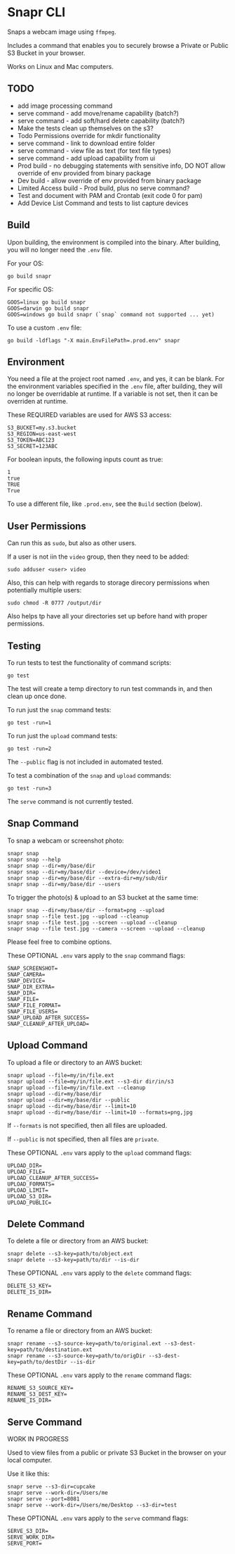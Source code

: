
# Snapr CLI

Snaps a webcam image using `ffmpeg`.

Includes a command that enables you to securely browse a Private or Public S3 Bucket in your browser. 

Works on Linux and Mac computers.

## TODO

- add image processing command
- serve command - add move/rename capability (batch?)
- serve command - add soft/hard delete capability (batch?)
- Make the tests clean up themselves on the s3?
- Todo Permissions override for mkdir functionality
- serve command - link to download entire folder
- serve command - view file as text (for text file types)
- serve command - add upload capability from ui
- Prod build - no debugging statements with sensitive info, DO NOT allow override of env provided from binary package
- Dev build - allow override of env provided from binary package
- Limited Access build - Prod build, plus no serve command?
- Test and document with PAM and Crontab (exit code 0 for pam)
- Add Device List Command and tests to list capture devices

## Build

Upon building, the environment is compiled into the binary.
After building, you will no longer need the `.env` file.

For your OS:
```
go build snapr
```

For specific OS:
```
GOOS=linux go build snapr
GOOS=darwin go build snapr
GOOS=windows go build snapr (`snap` command not supported ... yet)
```

To use a custom `.env` file:
```
go build -ldflags "-X main.EnvFilePath=.prod.env" snapr
```

## Environment

You need a file at the project root named `.env`, and yes, it can be blank.
For the environment variables specified in the `.env` file, after building, they will no longer be overridable at runtime. 
If a variable is not set, then it can be overriden at runtime.

These REQUIRED variables are used for AWS S3 access:
```
S3_BUCKET=my.s3.bucket
S3_REGION=us-east-west
S3_TOKEN=ABC123
S3_SECRET=123ABC
```

For boolean inputs, the following inputs count as true:
```
1
true
TRUE
True
``` 

To use a different file, like `.prod.env`, see the `Build` section (below).

## User Permissions

Can run this as `sudo`, but also as other users.

If a user is not iin the `video` group, then they need to be added:
```
sudo adduser <user> video
```

Also, this can help with regards to storage direcory permissions when potentially multiple users:
```
sudo chmod -R 0777 /output/dir
```

Also helps tp have all your directories set up before hand with proper permissions.

## Testing

To run tests to test the functionality of command scripts:
```
go test
```

The test will create a temp directory to run test commands in, and then clean up once done.

To run just the `snap` command tests:
```
go test -run=1
```

To run just the `upload` command tests:
```
go test -run=2
```
The `--public` flag is not included in automated tested.

To test a combination of the `snap` and `upload` commands:
```
go test -run=3
```

The `serve` command is not currently tested.

## Snap Command

To snap a webcam or screenshot photo:
```
snapr snap
snapr snap --help
snapr snap --dir=my/base/dir
snapr snap --dir=my/base/dir --device=/dev/video1
snapr snap --dir=my/base/dir --extra-dir=my/sub/dir
snapr snap --dir=my/base/dir --users
```

To trigger the photo(s) & upload to an S3 bucket at the same time:
```
snapr snap --dir=my/base/dir --format=png --upload 
snapr snap --file test.jpg --upload --cleanup
snapr snap --file test.jpg --screen --upload --cleanup
snapr snap --file test.jpg --camera --screen --upload --cleanup
```

Please feel free to combine options.

These OPTIONAL `.env` vars apply to the `snap` command flags:
```
SNAP_SCREENSHOT=
SNAP_CAMERA=
SNAP_DEVICE=
SNAP_DIR_EXTRA=
SNAP_DIR=
SNAP_FILE=
SNAP_FILE_FORMAT=
SNAP_FILE_USERS=
SNAP_UPLOAD_AFTER_SUCCESS=
SNAP_CLEANUP_AFTER_UPLOAD=
```

## Upload Command

To upload a file or directory to an AWS bucket:
```
snapr upload --file=my/in/file.ext 
snapr upload --file=my/in/file.ext --s3-dir dir/in/s3
snapr upload --file=my/in/file.ext --cleanup
snapr upload --dir=my/base/dir 
snapr upload --dir=my/base/dir --public
snapr upload --dir=my/base/dir --limit=10
snapr upload --dir=my/base/dir --limit=10 --formats=png,jpg
```

If `--formats` is not specified, then all files are uploaded.

If `--public` is not specified, then all files are `private`.

These OPTIONAL `.env` vars apply to the `upload` command flags:
```
UPLOAD_DIR=
UPLOAD_FILE=
UPLOAD_CLEANUP_AFTER_SUCCESS=
UPLOAD_FORMATS=
UPLOAD_LIMIT=
UPLOAD_S3_DIR=
UPLOAD_PUBLIC=
```

## Delete Command

To delete a file or directory from an AWS bucket:
```
snapr delete --s3-key=path/to/object.ext 
snapr delete --s3-key=path/to/dir --is-dir
```

These OPTIONAL `.env` vars apply to the `delete` command flags:
```
DELETE_S3_KEY=
DELETE_IS_DIR=
```

## Rename Command

To rename a file or directory from an AWS bucket:
```
snapr rename --s3-source-key=path/to/original.ext --s3-dest-key=path/to/destination.ext 
snapr rename --s3-source-key=path/to/origDir --s3-dest-key=path/to/destDir --is-dir
```

These OPTIONAL `.env` vars apply to the `rename` command flags:
```
RENAME_S3_SOURCE_KEY=
RENAME_S3_DEST_KEY=
RENAME_IS_DIR=
```

## Serve Command

WORK IN PROGRESS

Used to view files from a public or private S3 Bucket in the browser on your local computer.

Use it like this:
```
snapr serve --s3-dir=cupcake
snapr serve --work-dir=/Users/me
snapr serve --port=8081
snapr serve --work-dir=/Users/me/Desktop --s3-dir=test
```

These OPTIONAL `.env` vars apply to the `serve` command flags:
```
SERVE_S3_DIR=
SERVE_WORK_DIR=
SERVE_PORT=
```